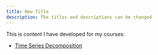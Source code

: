 ```yaml
---
title: New Title
description: The titles and descriptions can be changed
---
```


This is content I have developed for my courses:

- [Time Series Decomposition](/TimeSeries/index.md)

